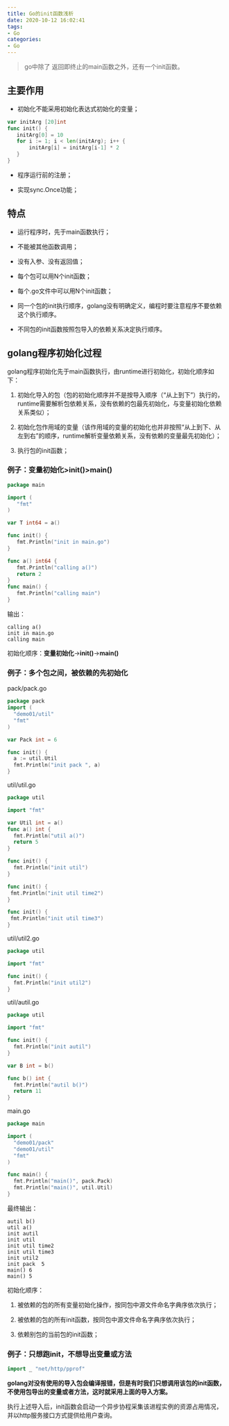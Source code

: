 ```yaml
---
title: Go的init函数浅析
date: 2020-10-12 16:02:41
tags:
- Go
categories:
- Go
---
```



> go中除了 返回即终止的main函数之外，还有一个init函数。

<!--more-->

## 主要作用

- 初始化不能采用初始化表达式初始化的变量；

```Go
var initArg [20]int
func init() {
   initArg[0] = 10
   for i := 1; i < len(initArg); i++ {
       initArg[i] = initArg[i-1] * 2
   }
}
```

- 程序运行前的注册；

- 实现sync.Once功能；

## 特点

- 运行程序时，先于main函数执行；

- 不能被其他函数调用；

- 没有入参、没有返回值；

- 每个包可以用N个init函数；

- 每个.go文件中可以用N个init函数；

- 同一个包的init执行顺序，golang没有明确定义，编程时要注意程序不要依赖这个执行顺序。

- 不同包的init函数按照包导入的依赖关系决定执行顺序。



## golang程序初始化过程

golang程序初始化先于main函数执行，由runtime进行初始化，初始化顺序如下：

1. 初始化导入的包（包的初始化顺序并不是按导入顺序（“从上到下”）执行的，runtime需要解析包依赖关系，没有依赖的包最先初始化，与变量初始化依赖关系类似）；

2. 初始化包作用域的变量（该作用域的变量的初始化也并非按照“从上到下、从左到右”的顺序，runtime解析变量依赖关系，没有依赖的变量最先初始化）；

3. 执行包的init函数；



### 例子：变量初始化>init()>main()

```Go
package main                                                                                                                     

import (
   "fmt"              
)

var T int64 = a()

func init() {
   fmt.Println("init in main.go")
}

func a() int64 {
   fmt.Println("calling a()")
   return 2
}
func main() {                  
   fmt.Println("calling main")     
}
```

输出：

```纯文本
calling a()
init in main.go
calling main 
```

初始化顺序：**变量初始化**->**init()**->**main()**



### 例子：多个包之间，被依赖的先初始化

pack/pack.go

```Go
package pack
import (
  "demo01/util"
  "fmt"
)

var Pack int = 6

func init() {
  a := util.Util
  fmt.Println("init pack ", a)
}
```

util/util.go

```Go
package util

import "fmt"

var Util int = a()
func a() int {
  fmt.Println("util a()")
  return 5
}

func init() {
  fmt.Println("init util")
}

func init() {
 fmt.Println("init util time2")
}

func init() {
 fmt.Println("init util time3")
}  
```

util/util2.go

```Go
package util

import "fmt"

func init() {
  fmt.Println("init util2")
}
```

util/autil.go

```Go
package util

import "fmt"

func init() {
  fmt.Println("init autil")
}

var B int = b()

func b() int {
  fmt.Println("autil b()")
  return 11
} 
```

main.go

```Go
package main

import (
  "demo01/pack"
  "demo01/util"
  "fmt"
)

func main() {
  fmt.Println("main()", pack.Pack)
  fmt.Println("main()", util.Util)
}

```

最终输出：

```纯文本
autil b()
util a()
init autil
init util
init util time2
init util time3
init util2
init pack  5
main() 6
main() 5

```

初始化顺序：

1. 被依赖的包的所有变量初始化操作，按同包中源文件命名字典序依次执行；

2. 被依赖的包的所有init函数，按同包中源文件命名字典序依次执行；

3. 依赖别包的当前包的init函数；



### 例子：只想跑init，不想导出变量或方法

```Go
import _ "net/http/pprof"
```

**golang对没有使用的导入包会编译报错，但是有时我们只想调用该包的init函数，不使用包导出的变量或者方法，这时就采用上面的导入方案。**

执行上述导入后，init函数会启动一个异步协程采集该进程实例的资源占用情况，并以http服务接口方式提供给用户查询。

